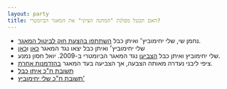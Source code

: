 ```yaml
---
layout: party
title: האם תבטל מפלגת "המחנה הציוני" את המאגר הביומטרי?
---
```


* נחמן שי, שלי יחימוביץ׳ ואיתן כבל [השתתפו בהצעת חוק לביטול המאגר](http://www.mako.co.il/nexter-archive/Article-5a73491c10e6631006.htm).
* שלי יחימוביץ׳ ואיתן כבל יצאו נגד המאגר [כאן](http://www.nrg.co.il/online/1/ART2/324/377.html) ו[כאן](http://www.ynet.co.il/articles/0,7340,L-4402374,00.html)
* שלי יחימוביץ ואיתן כבל
  [הצביעו](https://oknesset.org/vote/652/) נגד המאגר הביומטרי ב-2009. יואל חסון נמנע.
* ציפי ליבני נעדרה מאותה הצבעה, אך הצביעה בעד המאגר [בהזדמנות אחרת](https://oknesset.org/vote/107/).
* <i class="fa fa-envelope"></i> [תשובת ח"כ איתן כבל](../docs/ecabel.png)
* <i class="fa fa-envelope"></i> [תשובת ח"כ שלי יחימוביץ'](../docs/syechimivich.png)
